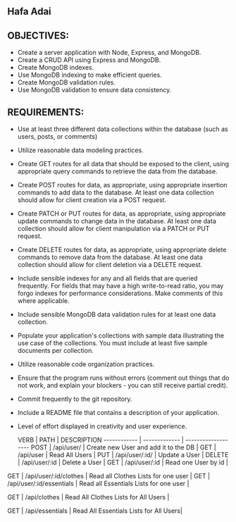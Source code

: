 ## Hafa Adai

## OBJECTIVES:
- Create a server application with Node, Express, and MongoDB.
- Create a CRUD API using Express and MongoDB.
- Create MongoDB indexes.
- Use MongoDB indexing to make efficient queries.
- Create MongoDB validation rules.
- Use MongoDB validation to ensure data consistency.

## REQUIREMENTS:
- Use at least three different data collections within the database (such as users, posts, or comments)
- Utilize reasonable data modeling practices.
- Create GET routes for all data that should be exposed to the client, using appropriate query commands to retrieve the data from the database.
- Create POST routes for data, as appropriate, using appropriate insertion commands to add data to the database. At least one data collection should allow for client creation via a POST request.
- Create PATCH or PUT routes for data, as appropriate, using appropriate update commands to change data in the database. At least one data collection should allow for client manipulation via a PATCH or PUT request.
- Create DELETE routes for data, as appropriate, using appropriate delete commands to remove data from the database. At least one data collection should allow for client deletion via a DELETE request.
- Include sensible indexes for any and all fields that are queried frequently. For fields that may have a high write-to-read ratio, you may forgo indexes for performance considerations. Make comments of this where applicable.
- Include sensible MongoDB data validation rules for at least one data collection.
- Populate your application's collections with sample data illustrating the use case of the collections. You must include at least five sample documents per collection.
- Utilize reasonable code organization practices.
- Ensure that the program runs without errors (comment out things that do not work, and explain your blockers - you can still receive partial credit).
- Commit frequently to the git repository.
- Include a README file that contains a description of your application.
- Level of effort displayed in creativity and user experience.

   VERB 		 | 		  PATH 		 |  	 DESCRIPTION
------------ | ------------- | -------------------
POST | /api/user/ | Create new User and add it to the DB |
GET | /api/user | Read All Users |
PUT | /api/user/:id/ | Update a User |
DELETE | /api/user/:id | Delete a User |
GET | /api/user/:id | Read one User by id |

GET | /api/user/:id/clothes | Read all Clothes Lists for one user |
GET | /api/user/:id/essentials | Read all Essentials Lists for one user |

GET | /api/clothes | Read All Clothes Lists for All Users |

GET | /api/essentials | Read All Essentials Lists for All Users|
